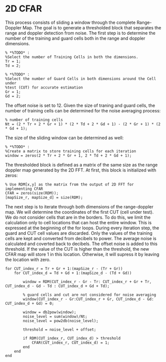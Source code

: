 # 2D CFAR 

This process consists of sliding a window through the complete Range-Doppler Map. The goal is to generate a thresholded block that separates
the range and doppler detection from noise. The first step is to determine the number of the training and guard cells both in
the range and doppler dimensions.

```
% *%TODO* :
%Select the number of Training Cells in both the dimensions.
Tr = 1;
Td = 2;

% *%TODO* :
%Select the number of Guard Cells in both dimensions around the Cell under 
%test (CUT) for accurate estimation
Gr = 1;
Gd = 2;
```

The offset noise is set to 12. Given the size of traning and guard cells, the number of training cells can be determined for the noise averaging process:

```
% number of training cells
Nt = (2 * Tr + 2 * Gr + 1) * (2 * Td + 2 * Gd + 1) - (2 * Gr + 1) * (2 * Gd + 1);
```
The size of the sliding window can be determined as well:

```
% *%TODO* :
%Create a matrix to store training cells for each iteration
window = zeros(2 * Tr + 2 * Gr + 1, 2 * Td + 2 * Gd + 1);
```

The thresholded block is defined as a matrix of the same size as the range doppler map generated by the 2D FFT.
At first, this block is initialized with zeros:

```
% Use RDM[x,y] as the matrix from the output of 2D FFT for implementing CFAR
CFAR = zeros(size(RDM));
[mapSize_r, mapSize_d] = size(RDM);
```

The next step is to iterate through both dimensions of the range-doppler map. We will determine the coordinates of the first CUT (cell under 
test). We do not consider cells that are in the borders. To do this, we limit the calculation only to cell locations that can host the entire
window. This is expressed at the beginning of the for loops. During every iteration step, the guard and CUT cell values are discarded. Only the values of the training cells are kept and converted from decibels to power.
The average noise is calculated and coverted back to decibels. The offset noise is added to this threshold. If the value of the CUT is higher
than the threshold, the new CFAR map will store 1 in this location. Otherwise, it will supress it by leaving the location with zero.

```
for CUT_index_r = Tr + Gr + 1:(mapSize_r - (Tr + Gr))
    for CUT_index_d = Td + Gd + 1:(mapSize_d - (Td + Gd))
        
        window = RDM(CUT_index_r - Gr - Tr: CUT_index_r + Gr + Tr, CUT_index_d - Gd - Td : CUT_index_d + Gd + Td); 
        
        % guard cells and cut are not considered for noise averaging
        window(CUT_index_r - Gr:CUT_index_r + Gr, CUT_index_d - Gd: CUT_index_d + Gd) = 0;
        
        window = db2pow(window);
        noise_level = sum(window)/Nt;
        noise_level = pow2db(noise_level);
   
        threshold = noise_level + offset;
        
        if RDM(CUT_index_r, CUT_index_d) > threshold
            CFAR(CUT_index_r, CUT_index_d) = 1;
        end
    end
end
```

